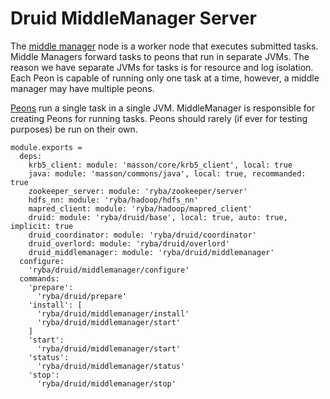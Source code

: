 
# Druid MiddleManager Server

The [middle manager] node is a worker node that executes submitted tasks. Middle Managers forward tasks to peons that run in separate JVMs. The reason we have separate JVMs for tasks is for resource and log isolation. Each Peon is capable of running only one task at a time, however, a middle manager may have multiple peons.

[Peons] run a single task in a single JVM. MiddleManager is responsible for creating Peons for running tasks. Peons should rarely (if ever for testing purposes) be run on their own.

[middle manager]: http://druid.io/docs/latest/design/middlemanager.html
[peons]: http://druid.io/docs/latest/design/peons.html

    module.exports =
      deps:
        krb5_client: module: 'masson/core/krb5_client', local: true
        java: module: 'masson/commons/java', local: true, recommanded: true
        zookeeper_server: module: 'ryba/zookeeper/server'
        hdfs_nn: module: 'ryba/hadoop/hdfs_nn'
        mapred_client: module: 'ryba/hadoop/mapred_client'
        druid: module: 'ryba/druid/base', local: true, auto: true, implicit: true
        druid_coordinator: module: 'ryba/druid/coordinator'
        druid_overlord: module: 'ryba/druid/overlord'
        druid_middlemanager: module: 'ryba/druid/middlemanager'
      configure:
        'ryba/druid/middlemanager/configure'
      commands:
        'prepare':
          'ryba/druid/prepare'
        'install': [
          'ryba/druid/middlemanager/install'
          'ryba/druid/middlemanager/start'
        ]
        'start':
          'ryba/druid/middlemanager/start'
        'status':
          'ryba/druid/middlemanager/status'
        'stop':
          'ryba/druid/middlemanager/stop'
